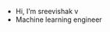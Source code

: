 -  Hi, I’m sreevishak v
-  Machine learning engineer


<!---
sreevishak-v/sreevishak-v is a ✨ special ✨ repository because its `README.md` (this file) appears on your GitHub profile.
You can click the Preview link to take a look at your changes.
--->
